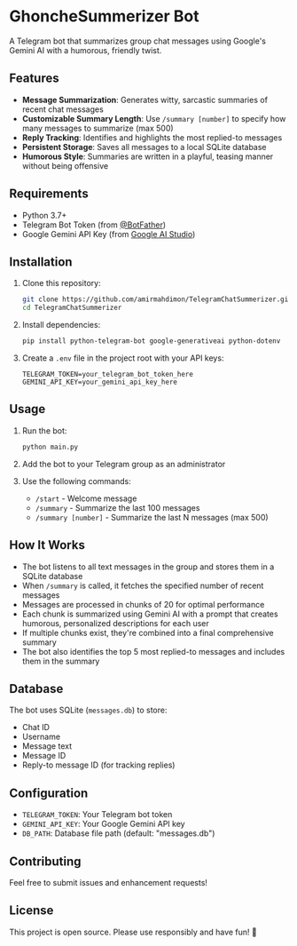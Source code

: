 # GhoncheSummerizer Bot

A Telegram bot that summarizes group chat messages using Google's Gemini AI with a humorous, friendly twist.

## Features

- **Message Summarization**: Generates witty, sarcastic summaries of recent chat messages
- **Customizable Summary Length**: Use `/summary [number]` to specify how many messages to summarize (max 500)
- **Reply Tracking**: Identifies and highlights the most replied-to messages
- **Persistent Storage**: Saves all messages to a local SQLite database
- **Humorous Style**: Summaries are written in a playful, teasing manner without being offensive

## Requirements

- Python 3.7+
- Telegram Bot Token (from [@BotFather](https://t.me/botfather))
- Google Gemini API Key (from [Google AI Studio](https://makersuite.google.com/app/apikey))

## Installation

1. Clone this repository:
   ```bash
   git clone https://github.com/amirmahdimon/TelegramChatSummerizer.git
   cd TelegramChatSummerizer
   ```

2. Install dependencies:
   ```bash
   pip install python-telegram-bot google-generativeai python-dotenv
   ```

3. Create a `.env` file in the project root with your API keys:
   ```
   TELEGRAM_TOKEN=your_telegram_bot_token_here
   GEMINI_API_KEY=your_gemini_api_key_here
   ```

## Usage

1. Run the bot:
   ```bash
   python main.py
   ```

2. Add the bot to your Telegram group as an administrator

3. Use the following commands:
   - `/start` - Welcome message
   - `/summary` - Summarize the last 100 messages
   - `/summary [number]` - Summarize the last N messages (max 500)

## How It Works

- The bot listens to all text messages in the group and stores them in a SQLite database
- When `/summary` is called, it fetches the specified number of recent messages
- Messages are processed in chunks of 20 for optimal performance
- Each chunk is summarized using Gemini AI with a prompt that creates humorous, personalized descriptions for each user
- If multiple chunks exist, they're combined into a final comprehensive summary
- The bot also identifies the top 5 most replied-to messages and includes them in the summary

## Database

The bot uses SQLite (`messages.db`) to store:
- Chat ID
- Username
- Message text
- Message ID
- Reply-to message ID (for tracking replies)

## Configuration

- `TELEGRAM_TOKEN`: Your Telegram bot token
- `GEMINI_API_KEY`: Your Google Gemini API key
- `DB_PATH`: Database file path (default: "messages.db")

## Contributing

Feel free to submit issues and enhancement requests!

## License

This project is open source. Please use responsibly and have fun! 🎉
